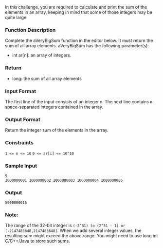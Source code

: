 In this challenge, you are required to calculate and print the sum of the elements in an array, keeping in mind that some of those integers may be quite large.

### Function Description
Complete the aVeryBigSum function in the editor below. It must return the sum of all array elements.
aVeryBigSum has the following parameter(s):
- int ar[n]: an array of integers.

### Return
- long: the sum of all array elements

### Input Format
The first line of the input consists of an integer `n`.
The next line contains `n` space-separated integers contained in the array.

### Output Format
Return the integer sum of the elements in the array.

### Constraints
`1 <= n <= 10`
`0 <= ar[i] <= 10^10`

### Sample Input
```
5
1000000001 1000000002 1000000003 1000000004 1000000005
```

### Output
```
5000000015
```

### Note:
The range of the 32-bit integer is `(-2^31) to (2^31 - 1) or [-2147483648,2147483648]`.
When we add several integer values, the resulting sum might exceed the above range. You might need to use long int C/C++/Java to store such sums.
